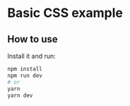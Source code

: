 # Basic CSS example

## How to use


Install it and run:

```bash
npm install
npm run dev
# or
yarn
yarn dev
```

